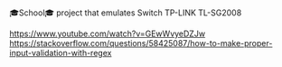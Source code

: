 🎓School🎓 project that emulates Switch TP-LINK TL-SG2008

https://www.youtube.com/watch?v=GEwWvyeDZJw
https://stackoverflow.com/questions/58425087/how-to-make-proper-input-validation-with-regex
